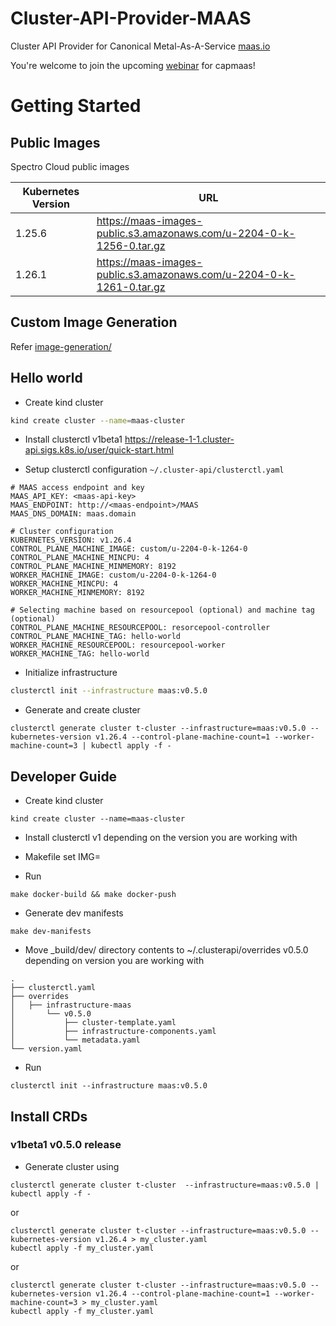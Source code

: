 # Cluster-API-Provider-MAAS
Cluster API Provider for Canonical Metal-As-A-Service [maas.io](https://maas.io/)

You're welcome to join the upcoming [webinar](https://www.spectrocloud.com/webinars/managing-bare-metal-k8s-like-any-other-cluster/) for capmaas!


# Getting Started

## Public Images
Spectro Cloud public images

| Kubernetes Version | URL                                                                        |
|--------------------|----------------------------------------------------------------------------|
| 1.25.6             | https://maas-images-public.s3.amazonaws.com/u-2204-0-k-1256-0.tar.gz       |
| 1.26.1             | https://maas-images-public.s3.amazonaws.com/u-2204-0-k-1261-0.tar.gz       |



## Custom Image Generation
Refer [image-generation/](image-generation/README.md)

## Hello world

- Create kind cluster
```bash
kind create cluster --name=maas-cluster
```

- Install clusterctl v1beta1
https://release-1-1.cluster-api.sigs.k8s.io/user/quick-start.html

- Setup clusterctl configuration `~/.cluster-api/clusterctl.yaml`
```
# MAAS access endpoint and key
MAAS_API_KEY: <maas-api-key>
MAAS_ENDPOINT: http://<maas-endpoint>/MAAS
MAAS_DNS_DOMAIN: maas.domain

# Cluster configuration
KUBERNETES_VERSION: v1.26.4
CONTROL_PLANE_MACHINE_IMAGE: custom/u-2204-0-k-1264-0
CONTROL_PLANE_MACHINE_MINCPU: 4
CONTROL_PLANE_MACHINE_MINMEMORY: 8192
WORKER_MACHINE_IMAGE: custom/u-2204-0-k-1264-0
WORKER_MACHINE_MINCPU: 4
WORKER_MACHINE_MINMEMORY: 8192

# Selecting machine based on resourcepool (optional) and machine tag (optional)
CONTROL_PLANE_MACHINE_RESOURCEPOOL: resorcepool-controller
CONTROL_PLANE_MACHINE_TAG: hello-world
WORKER_MACHINE_RESOURCEPOOL: resourcepool-worker
WORKER_MACHINE_TAG: hello-world
```
- Initialize infrastructure
```bash
clusterctl init --infrastructure maas:v0.5.0
```
- Generate and create cluster
```
clusterctl generate cluster t-cluster --infrastructure=maas:v0.5.0 --kubernetes-version v1.26.4 --control-plane-machine-count=1 --worker-machine-count=3 | kubectl apply -f -
```

## Developer Guide
- Create kind cluster
```shell
kind create cluster --name=maas-cluster
```

- Install clusterctl v1 depending on the version you are working with

- Makefile set IMG=<your docker repo>
- Run 
```shell
make docker-build && make docker-push
```
    
- Generate dev manifests
```shell
make dev-manifests
```

- Move _build/dev/ directory contents to ~/.clusterapi/overrides v0.5.0 depending on version you are working with

```text
.
├── clusterctl.yaml
├── overrides
│   ├── infrastructure-maas
│       └── v0.5.0
│           ├── cluster-template.yaml
│           ├── infrastructure-components.yaml
│           └── metadata.yaml
└── version.yaml

```

- Run
```shell
clusterctl init --infrastructure maas:v0.5.0
```


## Install CRDs
### v1beta1 v0.5.0 release
- Generate cluster using
```shell
clusterctl generate cluster t-cluster  --infrastructure=maas:v0.5.0 | kubectl apply -f -
```
or
```shell
clusterctl generate cluster t-cluster --infrastructure=maas:v0.5.0 --kubernetes-version v1.26.4 > my_cluster.yaml
kubectl apply -f my_cluster.yaml
```
or
```shell
clusterctl generate cluster t-cluster --infrastructure=maas:v0.5.0 --kubernetes-version v1.26.4 --control-plane-machine-count=1 --worker-machine-count=3 > my_cluster.yaml
kubectl apply -f my_cluster.yaml
```